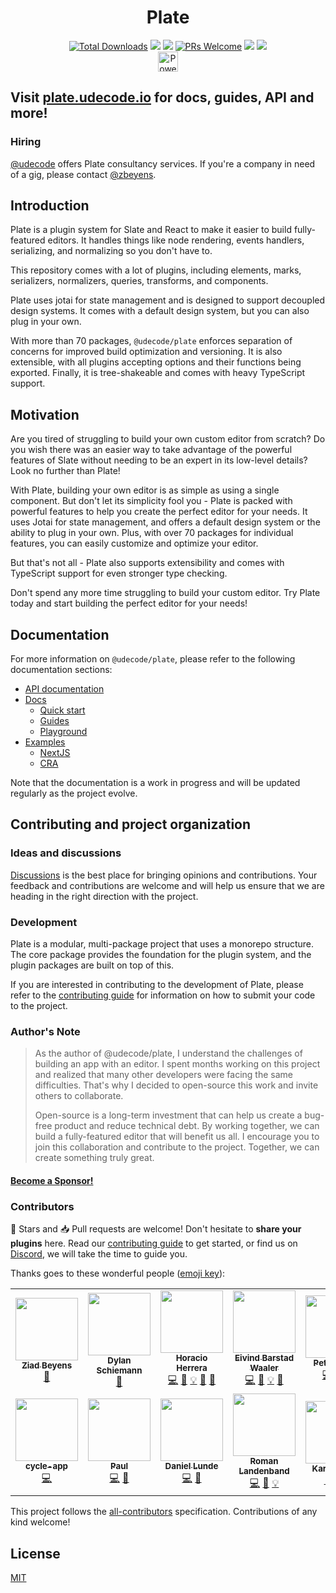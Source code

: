 <h1 align="center">
Plate
</h1>

<p>
<div align="center">
  <a href="https://www.npmjs.com/package/@udecode/plate-core"><img src="https://img.shields.io/npm/dm/@udecode/plate-core.svg" alt="Total Downloads"></a>
  <a target="_blank" href="https://github.com/udecode/plate/releases/latest"><img src="https://img.shields.io/github/v/release/udecode/plate" /></a>
  <a target="_blank" href="https://plate.udecode.io/docs/playground" alt="Live Demo"><img src="https://img.shields.io/badge/Live%20Demo-blue" /></a>
  <a target="_blank" href="CONTRIBUTING.md"><img src="https://img.shields.io/badge/PRs-welcome-brightgreen.svg" alt="PRs Welcome"></a>
  <a target="_blank" href="https://github.com/udecode/plate/blob/main/LICENSE"><img src="https://badgen.now.sh/badge/license/MIT" /></a>
  <a target="_blank" href="https://discord.gg/mAZRuBzGM3"><img src="https://img.shields.io/badge/chat-on%20discord-7289da.svg?sanitize=true" /></a>
</div>
<div align="center">
<a href="https://vercel.com/?utm_source=udecode&utm_campaign=oss"><img height="32" src="https://styled-icons.dev/powered-by-vercel.svg" alt="Powered by Vercel" /></a>
</div>
</p>

## Visit [plate.udecode.io](https://plate.udecode.io/) for docs, guides, API and more!

### Hiring

[@udecode](https://github.com/udecode) offers Plate consultancy services. If you're a company in need of a gig, please contact [@zbeyens](https://github.com/zbeyens).

## Introduction

Plate is a plugin system for Slate and React to make it easier to build fully-featured editors. It handles things like node rendering, events handlers, serializing, and normalizing so you don't have to.

This repository comes with a lot of plugins, including elements, marks, serializers, normalizers, queries, transforms, and components.

Plate uses jotai for state management and is designed to support decoupled design systems. It comes with a default design system, but you can also plug in your own.

With more than 70 packages, `@udecode/plate` enforces separation of concerns for improved build optimization and versioning. It is also extensible, with all plugins accepting options and their functions being exported. Finally, it is tree-shakeable and comes with heavy TypeScript support.

## Motivation

Are you tired of struggling to build your own custom editor from scratch? Do you wish there was an easier way to take advantage of the powerful features of Slate without needing to be an expert in its low-level details? Look no further than Plate!

With Plate, building your own editor is as simple as using a single <Plate> component. But don't let its simplicity fool you - Plate is packed with powerful features to help you create the perfect editor for your needs. It uses Jotai for state management, and offers a default design system or the ability to plug in your own. Plus, with over 70 packages for individual features, you can easily customize and optimize your editor.

But that's not all - Plate also supports extensibility and comes with TypeScript support for even stronger type checking.

Don't spend any more time struggling to build your custom editor. Try Plate today and start building the perfect editor for your needs!

## Documentation

For more information on `@udecode/plate`, please refer to the following documentation sections:

- [API documentation](https://plate-api.udecode.io/globals.html)
- [Docs](https://plate.udecode.io)
  - [Quick start](https://plate.udecode.io/docs/installation)
  - [Guides](https://plate.udecode.io/docs/Plate)
  - [Playground](https://plate.udecode.io/docs/playground)
- [Examples](examples)
  - [NextJS](examples/apps/next)
  - [CRA](examples/apps/cra)

Note that the documentation is a work in progress and will be updated regularly as the project evolve.

## Contributing and project organization

### Ideas and discussions

[Discussions](https://github.com/udecode/plate/discussions) is the best
place for bringing opinions and contributions. Your feedback and contributions are welcome and will help us ensure that we are heading in the right direction with the project.

### Development

Plate is a modular, multi-package project that uses a monorepo structure. The core package provides the foundation for the plugin system, and the plugin packages are built on top of this.

If you are interested in contributing to the development of Plate, please refer to the [contributing guide](CONTRIBUTING.md) for information on how to submit your code to the project.

### Author's Note

> As the author of @udecode/plate, I understand the challenges of building an app with an editor. I spent months working on this project and realized that many other developers were facing the same difficulties. That's why I decided to open-source this work and invite others to collaborate.
> 
> Open-source is a long-term investment that can help us create a bug-free product and reduce technical debt. By working together, we can build a fully-featured editor that will benefit us all. I encourage you to join this collaboration and contribute to the project. Together, we can create something truly great.

#### [Become a Sponsor!](https://github.com/sponsors/zbeyens)

### Contributors

🌟 Stars and 📥 Pull requests are welcome! Don't hesitate to **share
your plugins** here. Read our [contributing guide](CONTRIBUTING.md) to
get started, or find us on
[Discord](https://discord.gg/mAZRuBzGM3), we will take
the time to guide you.

Thanks goes to these wonderful people
([emoji key](https://allcontributors.org/docs/en/emoji-key)):

<!-- ALL-CONTRIBUTORS-LIST:START - Do not remove or modify this section -->
<!-- prettier-ignore-start -->
<!-- markdownlint-disable -->

<table>
  <tr>
    <td align="center"><a href="https://github.com/zbeyens"><img src="https://avatars3.githubusercontent.com/u/19695832?v=4?s=100" width="100px;" alt=""/><br /><sub><b>Ziad Beyens</b></sub></a><br /><a href="#maintenance-zbeyens" title="Maintenance">🚧</a></td>
    <td align="center"><a href="https://github.com/dylans"><img src="https://avatars.githubusercontent.com/u/97291?v=4?s=100" width="100px;" alt=""/><br /><sub><b>Dylan Schiemann</b></sub></a><br /><a href="#maintenance-dylans" title="Maintenance">🚧</a></td>
    <td align="center"><a href="http://horacioh.com"><img src="https://avatars3.githubusercontent.com/u/725120?v=4?s=100" width="100px;" alt=""/><br /><sub><b>Horacio Herrera</b></sub></a><br /><a href="https://github.com/udecode/plate/commits?author=horacioh" title="Code">💻</a> <a href="#plugin-horacioh" title="Plugin/utility libraries">🔌</a> <a href="#example-horacioh" title="Examples">💡</a> <a href="https://github.com/udecode/plate/issues?q=author%3Ahoracioh" title="Bug reports">🐛</a> <a href="#ideas-horacioh" title="Ideas, Planning, & Feedback">🤔</a></td>
    <td align="center"><a href="https://github.com/eivindw"><img src="https://avatars2.githubusercontent.com/u/67761?v=4?s=100" width="100px;" alt=""/><br /><sub><b>Eivind Barstad Waaler</b></sub></a><br /><a href="https://github.com/udecode/plate/commits?author=eivindw" title="Code">💻</a> <a href="#plugin-eivindw" title="Plugin/utility libraries">🔌</a> <a href="#example-eivindw" title="Examples">💡</a> <a href="https://github.com/udecode/plate/issues?q=author%3Aeivindw" title="Bug reports">🐛</a></td>
    <td align="center"><a href="https://spetex.dev"><img src="https://avatars3.githubusercontent.com/u/9515499?v=4?s=100" width="100px;" alt=""/><br /><sub><b>Petr Sahula</b></sub></a><br /><a href="https://github.com/udecode/plate/commits?author=spetex" title="Code">💻</a> <a href="#plugin-spetex" title="Plugin/utility libraries">🔌</a> <a href="#example-spetex" title="Examples">💡</a></td>
    <td align="center"><a href="https://github.com/vujevits"><img src="https://avatars1.githubusercontent.com/u/2270661?v=4?s=100" width="100px;" alt=""/><br /><sub><b>Mark Vujevits</b></sub></a><br /><a href="https://github.com/udecode/plate/commits?author=vujevits" title="Code">💻</a></td>
    <td align="center"><a href="https://twitter.com/alantrrs"><img src="https://avatars2.githubusercontent.com/u/689720?v=4?s=100" width="100px;" alt=""/><br /><sub><b>Alan</b></sub></a><br /><a href="https://github.com/udecode/plate/commits?author=alantrrs" title="Code">💻</a> <a href="#plugin-alantrrs" title="Plugin/utility libraries">🔌</a> <a href="https://github.com/udecode/plate/issues?q=author%3Aalantrrs" title="Bug reports">🐛</a> <a href="#ideas-alantrrs" title="Ideas, Planning, & Feedback">🤔</a></td>
  </tr>
  <tr>
    <td align="center"><a href="https://github.com/cycle-app"><img src="https://avatars0.githubusercontent.com/u/53185684?v=4?s=100" width="100px;" alt=""/><br /><sub><b>cycle-app</b></sub></a><br /><a href="https://github.com/udecode/plate/commits?author=cycle-app" title="Code">💻</a></td>
    <td align="center"><a href="https://devpaul.com"><img src="https://avatars2.githubusercontent.com/u/331431?v=4?s=100" width="100px;" alt=""/><br /><sub><b>Paul</b></sub></a><br /><a href="https://github.com/udecode/plate/commits?author=devpaul" title="Code">💻</a> <a href="https://github.com/udecode/plate/issues?q=author%3Adevpaul" title="Bug reports">🐛</a></td>
    <td align="center"><a href="https://github.com/danlunde"><img src="https://avatars3.githubusercontent.com/u/59754?v=4?s=100" width="100px;" alt=""/><br /><sub><b>Daniel Lunde</b></sub></a><br /><a href="https://github.com/udecode/plate/commits?author=danlunde" title="Code">💻</a> <a href="#plugin-danlunde" title="Plugin/utility libraries">🔌</a></td>
    <td align="center"><a href="https://github.com/romansky"><img src="https://avatars2.githubusercontent.com/u/616961?v=4?s=100" width="100px;" alt=""/><br /><sub><b>Roman Landenband</b></sub></a><br /><a href="https://github.com/udecode/plate/commits?author=romansky" title="Code">💻</a> <a href="#plugin-romansky" title="Plugin/utility libraries">🔌</a> <a href="#example-romansky" title="Examples">💡</a></td>
    <td align="center"><a href="https://github.com/karthikeyan676"><img src="https://avatars.githubusercontent.com/u/24937683?v=4?s=100" width="100px;" alt=""/><br /><sub><b>Karthikeyan</b></sub></a><br /><a href="#plugin-karthikeyan676" title="Plugin/utility libraries">🔌</a> <a href="#example-karthikeyan676" title="Examples">💡</a> <a href="https://github.com/udecode/plate/issues?q=author%3Akarthikeyan676" title="Bug reports">🐛</a></td>
    <td align="center"><a href="https://github.com/ghingis"><img src="https://avatars.githubusercontent.com/u/3637899?v=4?s=100" width="100px;" alt=""/><br /><sub><b>Csaba Benkő</b></sub></a><br /><a href="#plugin-ghingis" title="Plugin/utility libraries">🔌</a></td>
  </tr>
</table>

<!-- markdownlint-restore -->
<!-- prettier-ignore-end -->

<!-- ALL-CONTRIBUTORS-LIST:END -->

This project follows the
[all-contributors](https://github.com/all-contributors/all-contributors)
specification. Contributions of any kind welcome!

## License

[MIT](LICENSE)
